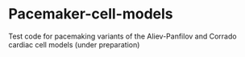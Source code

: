 # Pacemaker-cell-models
Test code for pacemaking variants of the Aliev-Panfilov and Corrado cardiac cell models
(under preparation)
